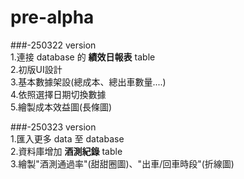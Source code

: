 # pre-alpha

###-250322 version\
  1.連接 database 的 **績效日報表** table\
  2.初版UI設計\
  3.基本數據架設(總成本、總出車數量....)\
  4.依照選擇日期切換數據\
  5.繪製成本效益圖(長條圖)

###-250323 version\
  1.匯入更多 data 至 database\
  2.資料庫增加 **酒測紀錄** table\
  3.繪製"酒測通過率"(甜甜圈圖)、"出車/回車時段"(折線圖)

